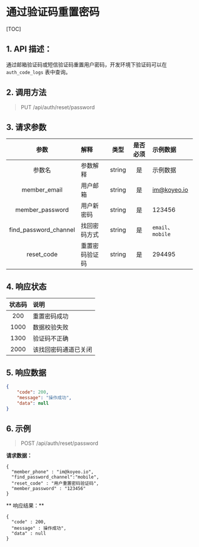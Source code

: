 # 通过验证码重置密码

[TOC]

## 1. API 描述：

通过邮箱验证码或短信验证码重置用户密码，开发环境下验证码可以在 `auth_code_logs` 表中查询。

## 2. 调用方法

> PUT /api/auth/reset/password

## 3. 请求参数

参数 | 解释 | 类型 | 是否必须 | 示例数据
:---:|:---|:---:|:---:|:---
参数名 | 参数解释 | string | 是 | 示例数据
member_email | 用户邮箱 | string | 是 | im@koyeo.io
member_password | 用户新密码 | string | 是 | 123456
find_password_channel | 找回密码方式 | string | 是 | `email`、`mobile`
reset_code | 重置密码验证码 | string | 是 | 294495


## 4. 响应状态

状态码 | 说明
:---:|:---
200 | 重置密码成功
1000 | 数据校验失败
1300 | 验证码不正确
2000 | 该找回密码通道已关闭

## 5. 响应数据

```json
{
    "code": 200,
    "message": "操作成功",
    "data": null
}
```

## 6. 示例

> POST /api/auth/reset/password

**请求数据：**

```josn
{
  "member_phone" : "im@koyeo.io",
  "find_password_channel":"mobile",
  "reset_code" : "用户重置密码验证码",
  "member_password" : "123456"
}
```

** 响应结果：**

```josn
{
  "code" : 200,
  "message" : 操作成功",
  "data" : null
}
```